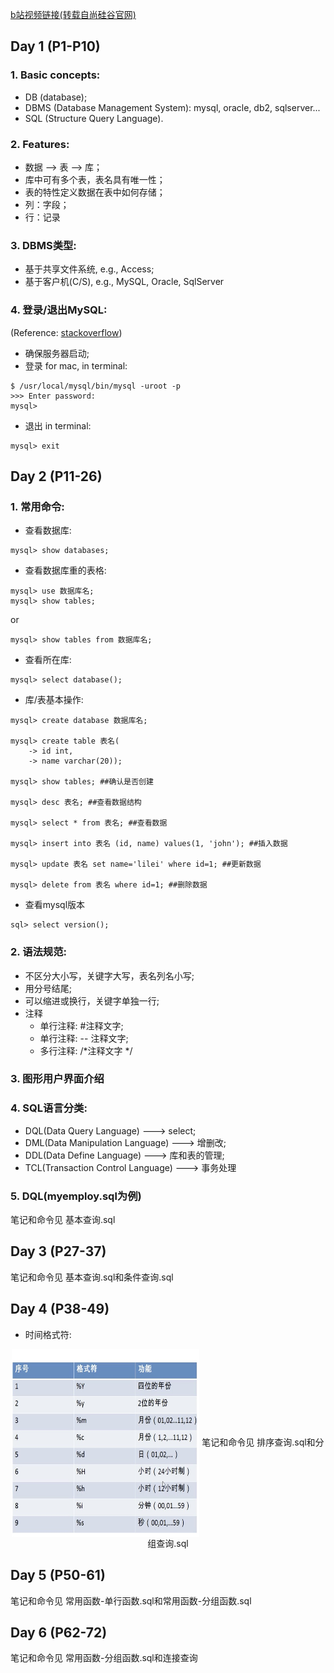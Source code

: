 [b站视频链接(转载自尚硅谷官网)](https://www.bilibili.com/video/BV12b411K7Zu?p=3&spm_id_from=pageDriver)

## Day 1 (P1-P10)
### 1. Basic concepts:
- DB (database);
- DBMS (Database Management System): mysql, oracle, db2, sqlserver...
- SQL (Structure Query Language).
### 2. Features:
- 数据 --> 表 --> 库；
- 库中可有多个表，表名具有唯一性；
- 表的特性定义数据在表中如何存储；
- 列：字段；
- 行：记录
### 3. DBMS类型:
- 基于共享文件系统, e.g., Access;
- 基于客户机(C/S), e.g., MySQL, Oracle, SqlServer
### 4. 登录/退出MySQL:
(Reference: [stackoverflow](https://stackoverflow.com/questions/14235362/mac-install-and-open-mysql-using-terminal))
- 确保服务器启动;
- 登录
for mac, in terminal:
```
$ /usr/local/mysql/bin/mysql -uroot -p
>>> Enter password:
mysql>
```
- 退出
in terminal:
```
mysql> exit
```

## Day 2 (P11-26)
### 1. 常用命令:
- 查看数据库:
```
mysql> show databases;
```
- 查看数据库重的表格:
```
mysql> use 数据库名;
mysql> show tables;
```
or
```
mysql> show tables from 数据库名;
```
- 查看所在库:
```
mysql> select database();
```
- 库/表基本操作:
```
mysql> create database 数据库名;

mysql> create table 表名(
    -> id int,
    -> name varchar(20));

mysql> show tables; ##确认是否创建

mysql> desc 表名; ##查看数据结构

mysql> select * from 表名; ##查看数据

mysql> insert into 表名 (id, name) values(1, 'john'); ##插入数据

mysql> update 表名 set name='lilei' where id=1; ##更新数据

mysql> delete from 表名 where id=1; ##删除数据
```
- 查看mysql版本
```
sql> select version();
```
### 2. 语法规范:
- 不区分大小写，关键字大写，表名列名小写;
- 用分号结尾;
- 可以缩进或换行，关键字单独一行;
- 注释
  - 单行注释: #注释文字;
  - 单行注释: -- 注释文字;
  - 多行注释: /*注释文字 */

### 3. 图形用户界面介绍

### 4. SQL语言分类:
- DQL(Data Query Language) ---> select;
- DML(Data Manipulation Language) ---> 增删改;
- DDL(Data Define Language) ---> 库和表的管理;
- TCL(Transaction Control Language) ---> 事务处理

### 5. DQL(myemploy.sql为例)
笔记和命令见 基本查询.sql

## Day 3 (P27-37)
笔记和命令见 基本查询.sql和条件查询.sql

## Day 4 (P38-49)
- 时间格式符:
<p align="center">
<img src=1615045178187.jpg width="300" height="300" alt="knn" align=center>
笔记和命令见 排序查询.sql和分组查询.sql

## Day 5 (P50-61)
笔记和命令见 常用函数-单行函数.sql和常用函数-分组函数.sql

## Day 6 (P62-72)
笔记和命令见 常用函数-分组函数.sql和连接查询